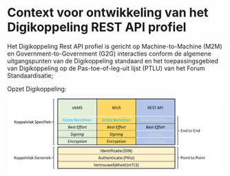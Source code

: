# Context voor ontwikkeling van het Digikoppeling REST API profiel

Het Digikoppeling Rest API profiel is gericht op Machine-to-Machine (M2M) en Government-to-Government (G2G) interacties conform de algemene uitgangspunten van de Digikoppeling standaard en het toepassingsgebied van Digikoppeling op de Pas-toe-of-leg-uit lijst (PTLU) van het Forum Standaardisatie;

Opzet Digikoppeling:

![Overzicht Digikoppeling Koppelvlakken](media/fig-structuurv2.png "Overzicht Digikoppeling Koppelvlakken")

